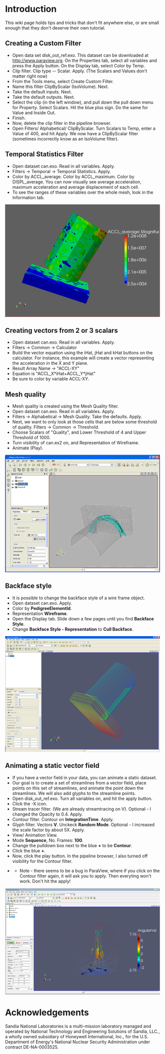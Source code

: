 Introduction
============

This wiki page holds tips and tricks that don\'t fit anywhere else, or
are small enough that they don\'t deserve their own tutorial.

Creating a Custom Filter
------------------------

-   Open data set disk\_out\_ref.exo. This dataset can be downloaded at
    <http://www.paraview.org>. On the Properties tab, select all
    variables and press the Apply button. On the Display tab, select
    Color by Temp.
-   Clip filter. Clip type -- Scalar. Apply. (The Scalars and Values
    don't matter right now)
-   From the Tools menu, select Create Custom Filter.
-   Name this filter ClipByScalar (IsoVolume). Next.
-   Take the default inputs. Next.
-   Take the default outputs. Next.
-   Select the clip (in the left window), and pull down the pull down
    menu for Property. Select Scalars. Hit the blue plus sign. Do the
    same for Value and Inside Out.
-   Finish.
-   Now, delete the clip filter in the pipeline browser.
-   Open Filters/ Alphabetical/ ClipByScalar. Turn Scalars to Temp,
    enter a Value of 400, and hit Apply. We now have a ClipByScalar
    filter (sometimes incorrectly know as an IsoVolume filter).

Temporal Statistics Filter
--------------------------

-   Open dataset can.exo. Read in all variables. Apply.
-   Filters → Temporal → Temporal Statistics. Apply.
-   Color by ACCL\_average. Color by ACCL\_maximum. Color by
    DISPL\_average. You can now visually see average acceleration,
    maximum acceleration and average displacement of each cell.
-   To see the ranges of these variables over the whole mesh, look in
    the Information tab.

![](advanced_tips_and_tricks_2.png "advanced_tips_and_tricks_2.png")

Creating vectors from 2 or 3 scalars
------------------------------------

-   Open dataset can.exo. Read in all variables. Apply.
-   Filters → Common → Calculator
-   Build the vector equation using the iHat, jHat and kHat buttons on
    the calculator. For instance, this example will create a vector
    representing the acceleration in the X and Y plane.
-   Result Array Name → "ACCL-XY"
-   Equation is "ACCL\_X\*iHat+ACCL\_Y\*jHat"
-   Be sure to color by variable ACCL-XY.

Mesh quality
------------

-   Mesh quality is created using the Mesh Quality filter.
-   Open dataset can.exo. Read in all variables. Apply.
-   Filters → Alphabetical → Mesh Quality. Take the defaults. Apply.
-   Next, we want to only look at those cells that are below some
    threshold of quality. Filters → Common → Threshold.
-   Choose Scalars of "Quality", and Lower Threshold of 4 and Upper
    Threshold of 1000.
-   Turn visibility of can.ex2 on, and Representation of Wireframe.
-   Animate (Play).

![](advanced_tips_and_tricks_3.png "advanced_tips_and_tricks_3.png")

Backface style
--------------

-   It is possible to change the backface style of a wire frame object.
-   Open dataset can.exo. Apply.
-   Color by **PedigreeElementId**.
-   Representation **Wireframe**.
-   Open the Display tab. Slide down a few pages until you find
    **Backface Style**.
-   Change **Backface Style - Representation** to **Cull Backface**.

![](advanced_tips_and_tricks_5.png "advanced_tips_and_tricks_5.png")

Animating a static vector field
-------------------------------

-   If you have a vector field in your data, you can animate a static
    dataset.
-   Our goal is to create a set of streamlines from a vector field,
    place points on this set of streamlines, and animate the point down
    the streamlines. We will also add glyphs to the streamline points.
-   Open disk\_out\_ref.exo. Turn all variables on, and hit the apply
    button.
-   Click the -X icon.
-   Stream tracer filter. (We are already streamtracing on V).
    Optional - I changed the Opacity to 0.4. Apply.
-   Contour filter. Contour on **IntegrationTime**. Apply.
-   Glyph filter. Vectors **V**. Unckeck **Random Mode**. Optional - I
    increased the scale factor by about 5X. Apply.
-   View/ Animation View.
-   Mode **Sequence**, No. Frames: **100**.
-   Change the pulldown box next to the blue **+** to be **Contour**.
-   Click the blue **+**.
-   Now, click the play button. In the pipeline browser, I also turned
    off visibility for the Contour filter.

<!-- -->

-   -   Note - there seems to be a bug in ParaView, where if you click
        on the Contour filter again, it will ask you to apply. Then
        everyting won\'t work. Don\'t hit the apply!

![](advanced_tips_and_tricks_7.png "advanced_tips_and_tricks_7.png")

Acknowledgements
================

Sandia National Laboratories is a multi-mission laboratory managed and
operated by National Technology and Engineering Solutions of Sandia,
LLC., a wholly owned subsidiary of Honeywell International, Inc., for
the U.S. Department of Energy's National Nuclear Security Administration
under contract DE-NA-0003525.
